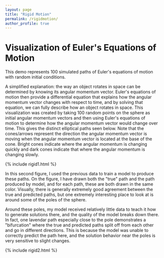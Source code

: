 ```yaml
---
layout: page
title: "Rigid Motion"
permalink: /rigidmotion/
author_profile: true
---
```


# Visualization of Euler's Equations of Motion

This demo represents 100 simulated paths of Euler's equations of motion with
random initial conditions.

A simplified explanation: the way an object rotates in space can be determined
by knowing its angular momentum vector. Euler's equations of motion then
provide a differential equation that explains how the angular momentum vector
changes with respect to time, and by solving that equation, we can fully 
describe how an object rotates in space. This visualization was created 
by taking 100 random points on the sphere as initial angular momentum vectors
and then using Euler's equations of motion to determine how the angular
momentum vector would change over time. This gives the distinct elliptical
paths seen below. Note that the cones/arrows represent the direction the 
angular momentum vector is moving when the angular momentum vector is 
located at the base of the cone. Bright cones indicate where the angular
momentum is changing quickly and dark cones indicate that where the 
angular momentum is changing slowly.

{% include rigid1.html %}

In this second figure, I used the previous data to train a model to produce 
these paths. On the figure, I have drawn both the "true" path and the path
produced by model, and for each path, these are both drawn in the same color.
Visually, there is generally extremely good agreement between the true 
and predicted paths, but one extremely interesting place to look at is 
around some of the poles of the sphere.

Around these poles, my model received relatively little data to teach it how to 
generate solutions there, and the quality of the model breaks down there. In 
fact, one lavendar path especially close to the pole demonstrates a 
"bifurcation" where the true and predicted paths split off from each other 
and go in different directions. This is because the model was unable 
to correctly predict the path here, and the solution behavior near the poles 
is very sensitive to slight changes.

{% include rigid2.html %}
